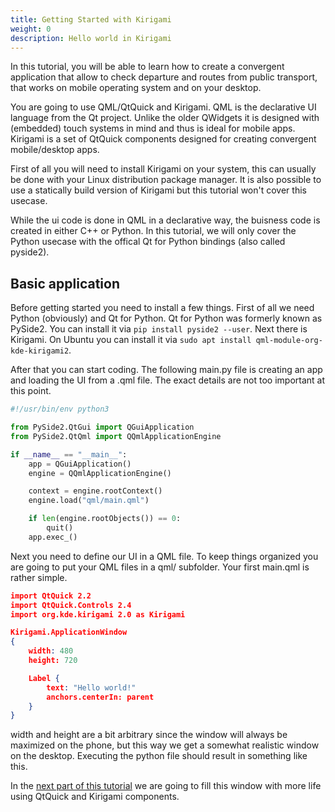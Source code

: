 ```yaml
---
title: Getting Started with Kirigami
weight: 0
description: Hello world in Kirigami
---
```


In this tutorial, you will be able to learn how to create a convergent
application that allow to check departure and routes from public
transport, that works on mobile operating system and on your desktop.

You are going to use QML/QtQuick and Kirigami. QML is the declarative UI
language from the Qt project. Unlike the older QWidgets it is designed with
(embedded) touch systems in mind and thus is ideal for mobile apps. Kirigami
is a set of QtQuick components designed for creating convergent
mobile/desktop apps.

First of all you will need to install Kirigami on your system, this can
usually be done with your Linux distribution package manager. It is also
possible to use a statically build version of Kirigami but this tutorial
won't cover this usecase.

While the ui code is done in QML in a declarative way, the buisness code
is created in either C++ or Python. In this tutorial, we will only cover
the Python usecase with the offical Qt for Python bindings (also called
pyside2).

## Basic application

Before getting started you  need to install a few things. First of all we
need Python (obviously) and Qt for Python. Qt for Python was formerly known
as PySide2. You can install it via `pip install pyside2 --user`. Next there is
Kirigami. On Ubuntu you can install it via `sudo apt install qml-module-org-kde-kirigami2`. 

After that you can start coding. The following main.py file is creating an
app and loading the UI from a .qml file. The exact details are not too
important at this point.

```python
#!/usr/bin/env python3

from PySide2.QtGui import QGuiApplication
from PySide2.QtQml import QQmlApplicationEngine

if __name__ == "__main__":
    app = QGuiApplication()
    engine = QQmlApplicationEngine()

    context = engine.rootContext()
    engine.load("qml/main.qml")

    if len(engine.rootObjects()) == 0:
        quit()
    app.exec_()
```

Next you need to define our UI in a QML file. To keep things organized you are
going to put your QML files in a qml/ subfolder. Your first main.qml is rather
simple.

```json
import QtQuick 2.2
import QtQuick.Controls 2.4
import org.kde.kirigami 2.0 as Kirigami

Kirigami.ApplicationWindow
{
    width: 480
    height: 720

    Label {
        text: "Hello world!"
        anchors.centerIn: parent
    }
}
```

width and height are a bit arbitrary since the window will always be maximized on the phone, but this way we get a somewhat realistic window on the desktop. Executing the python file should result in something like this.

In the [next part of this tutorial](../basic_controls) we are going to fill this window with more life using QtQuick and Kirigami components. 


